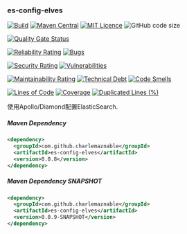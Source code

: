### es-config-elves

[![Build](https://github.com/CharLemAznable/es-config-elves/actions/workflows/build.yml/badge.svg)](https://github.com/CharLemAznable/es-config-elves/actions/workflows/build.yml)
[![Maven Central](https://maven-badges.herokuapp.com/maven-central/com.github.charlemaznable/es-config-elves/badge.svg)](https://maven-badges.herokuapp.com/maven-central/com.github.charlemaznable/es-config-elves/)
[![MIT Licence](https://badges.frapsoft.com/os/mit/mit.svg?v=103)](https://opensource.org/licenses/mit-license.php)
![GitHub code size](https://img.shields.io/github/languages/code-size/CharLemAznable/es-config-elves)

[![Quality Gate Status](https://sonarcloud.io/api/project_badges/measure?project=CharLemAznable_es-config-elves&metric=alert_status)](https://sonarcloud.io/dashboard?id=CharLemAznable_es-config-elves)

[![Reliability Rating](https://sonarcloud.io/api/project_badges/measure?project=CharLemAznable_es-config-elves&metric=reliability_rating)](https://sonarcloud.io/dashboard?id=CharLemAznable_es-config-elves)
[![Bugs](https://sonarcloud.io/api/project_badges/measure?project=CharLemAznable_es-config-elves&metric=bugs)](https://sonarcloud.io/dashboard?id=CharLemAznable_es-config-elves)

[![Security Rating](https://sonarcloud.io/api/project_badges/measure?project=CharLemAznable_es-config-elves&metric=security_rating)](https://sonarcloud.io/dashboard?id=CharLemAznable_es-config-elves)
[![Vulnerabilities](https://sonarcloud.io/api/project_badges/measure?project=CharLemAznable_es-config-elves&metric=vulnerabilities)](https://sonarcloud.io/dashboard?id=CharLemAznable_es-config-elves)

[![Maintainability Rating](https://sonarcloud.io/api/project_badges/measure?project=CharLemAznable_es-config-elves&metric=sqale_rating)](https://sonarcloud.io/dashboard?id=CharLemAznable_es-config-elves)
[![Technical Debt](https://sonarcloud.io/api/project_badges/measure?project=CharLemAznable_es-config-elves&metric=sqale_index)](https://sonarcloud.io/dashboard?id=CharLemAznable_es-config-elves)
[![Code Smells](https://sonarcloud.io/api/project_badges/measure?project=CharLemAznable_es-config-elves&metric=code_smells)](https://sonarcloud.io/dashboard?id=CharLemAznable_es-config-elves)

[![Lines of Code](https://sonarcloud.io/api/project_badges/measure?project=CharLemAznable_es-config-elves&metric=ncloc)](https://sonarcloud.io/dashboard?id=CharLemAznable_es-config-elves)
[![Coverage](https://sonarcloud.io/api/project_badges/measure?project=CharLemAznable_es-config-elves&metric=coverage)](https://sonarcloud.io/dashboard?id=CharLemAznable_es-config-elves)
[![Duplicated Lines (%)](https://sonarcloud.io/api/project_badges/measure?project=CharLemAznable_es-config-elves&metric=duplicated_lines_density)](https://sonarcloud.io/dashboard?id=CharLemAznable_es-config-elves)

使用Apollo/Diamond配置ElasticSearch.

##### Maven Dependency

```xml
<dependency>
  <groupId>com.github.charlemaznable</groupId>
  <artifactId>es-config-elves</artifactId>
  <version>0.0.8</version>
</dependency>
```

##### Maven Dependency SNAPSHOT

```xml
<dependency>
  <groupId>com.github.charlemaznable</groupId>
  <artifactId>es-config-elves</artifactId>
  <version>0.0.9-SNAPSHOT</version>
</dependency>
```
